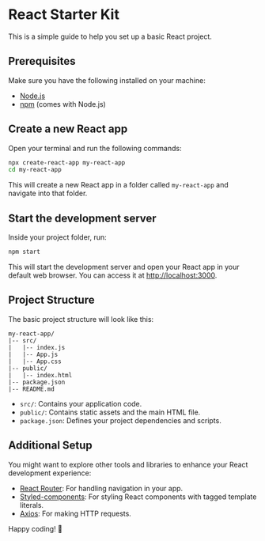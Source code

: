 # React Starter Kit

This is a simple guide to help you set up a basic React project.

## Prerequisites

Make sure you have the following installed on your machine:

- [Node.js](https://nodejs.org/)
- [npm](https://www.npmjs.com/) (comes with Node.js)

## Create a new React app

Open your terminal and run the following commands:

```bash
npx create-react-app my-react-app
cd my-react-app
```

This will create a new React app in a folder called `my-react-app` and navigate into that folder.

## Start the development server

Inside your project folder, run:

```bash
npm start
```

This will start the development server and open your React app in your default web browser. You can access it at [http://localhost:3000](http://localhost:3000).

## Project Structure

The basic project structure will look like this:

```
my-react-app/
|-- src/
|   |-- index.js
|   |-- App.js
|   |-- App.css
|-- public/
|   |-- index.html
|-- package.json
|-- README.md
```

- `src/`: Contains your application code.
- `public/`: Contains static assets and the main HTML file.
- `package.json`: Defines your project dependencies and scripts.

## Additional Setup

You might want to explore other tools and libraries to enhance your React development experience:

- [React Router](https://reactrouter.com/): For handling navigation in your app.
- [Styled-components](https://styled-components.com/): For styling React components with tagged template literals.
- [Axios](https://axios-http.com/): For making HTTP requests.

Happy coding! 🚀
